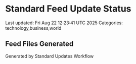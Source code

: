 # Standard Feed Update Status
Last updated: Fri Aug 22 12:23:41 UTC 2025
Categories: technology,business,world

## Feed Files Generated

Generated by Standard Updates Workflow
